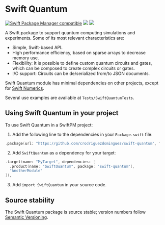 # Swift Quantum

[![Swift Package Manager compatible](https://img.shields.io/badge/SwiftPM-compatible-brightgreen.svg)](https://swift.org/package-manager/)
[![](https://img.shields.io/endpoint?url=https%3A%2F%2Fswiftpackageindex.com%2Fapi%2Fpackages%2Fcrodriguezdominguez%2Fswift-quantum%2Fbadge%3Ftype%3Dswift-versions)](https://swiftpackageindex.com/crodriguezdominguez/swift-quantum)
[![](https://img.shields.io/endpoint?url=https%3A%2F%2Fswiftpackageindex.com%2Fapi%2Fpackages%2Fcrodriguezdominguez%2Fswift-quantum%2Fbadge%3Ftype%3Dplatforms)](https://swiftpackageindex.com/crodriguezdominguez/swift-quantum)

A Swift package to support quantum computing simulations and experiments. Some of its most relevant characteristics are:

- Simple, Swift-based API.
- High performance efficiency, based on sparse arrays to decrease memory use.
- Flexibility: It is possible to define custom quantum circuits and gates, which can be composed to create complex circuits or gates.
- I/O support: Circuits can be de/serialized from/to JSON documents.

Swift Quantum module has minimal dependencies on other projects, except for [Swift Numerics](https://github.com/apple/swift-numerics).

Several use examples are available at `Tests/SwiftQuantumTests`.

## Using Swift Quantum in your project

To use Swift Quantum in a SwiftPM project:

1. Add the following line to the dependencies in your `Package.swift` file:

```swift
.package(url: "https://github.com/crodriguezdominguez/swift-quantum", from: "1.0.0"),
```

2. Add `SwiftQuantum` as a dependency for your target:

```swift
.target(name: "MyTarget", dependencies: [
  .product(name: "SwiftQuantum", package: "swift-quantum"),
  "AnotherModule"
]),
```

3. Add `import SwiftQuantum` in your source code.

## Source stability

The Swift Quantum package is source stable; version numbers follow [Semantic Versioning](https://semver.org).
